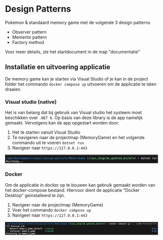 # Design Patterns
Pokemon & standaard memory game met de volgende 3 design patterns

- Observer pattern
- Memento pattern
- Factory method

Voor meer details, zie het startdocument in de map "documentatie"

## Installatie en uitvoering applicatie
De memory game kan je starten via Visual Studio of je kan in de project folder het commando `docker compose up` uitvoeren om de applicatie te laten draaien.

### Visual studio (native)
Het is van belang dat bij gebruik van Visual studio het systeem moet beschikken over `.NET 6`. Op basis van deze library is de app namelijk gemaakt. Vervolgens kan de app opgestart worden door:

1. Het te starten vanuit Visual Studio
2. Te navigeren naar de projectmap (MemoryGame) en het volgende commando uit te voeren `dotnet run`
3. Navigeer naar `https://127.0.0.1:443`

![Dotnet run](documentatie/afbeeldingen/readme/dotnet_run.png "dotnet run")

### Docker
Om de applicatie in docker op te bouwen kan gebruik gemaakt worden van het docker-compose bestand. Hiervoor dient de applicatie "Docker Desktop" geinstalleerd te zijn.

1. Navigeer naar de projectmap (MemoryGame)
2. Voer het commando `docker compose up`
3. Navigeer naar `https://127.0.0.1:443`

![Dotnet run](documentatie/afbeeldingen/readme/docker_compose_up.png "dotnet run")

